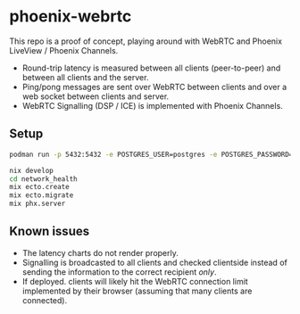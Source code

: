 # phoenix-webrtc

This repo is a proof of concept, playing around with WebRTC and Phoenix LiveView /
Phoenix Channels.

- Round-trip latency is measured between all clients (peer-to-peer) and between
all clients and the server.
- Ping/pong messages are sent over WebRTC between clients and over a web socket
between clients and server.
- WebRTC Signalling (DSP / ICE) is implemented with Phoenix Channels.

## Setup

```sh
podman run -p 5432:5432 -e POSTGRES_USER=postgres -e POSTGRES_PASSWORD=postgres -d postgres
```

```sh
nix develop
cd network_health
mix ecto.create
mix ecto.migrate
mix phx.server
```

## Known issues

- The latency charts do not render properly.
- Signalling is broadcasted to all clients and checked clientside instead of
  sending the information to the correct recipient _only_.
- If deployed. clients will likely hit the WebRTC connection limit implemented by their browser (assuming that many clients are connected).
